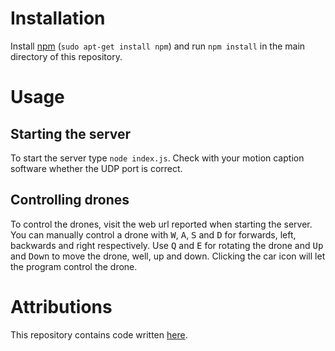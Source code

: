 Installation
============
Install [npm](https://www.npmjs.com/) (`sudo apt-get install npm`) and run
`npm install` in the main directory of this repository.


Usage
=====

Starting the server
-------------------
To start the server type `node index.js`. Check with your motion caption software
whether the UDP port is correct.

Controlling drones
------------------
To control the drones, visit the web url reported when starting the server. You
can manually control a drone with <kbd>W</kbd>, <kbd>A</kbd>, <kbd>S</kbd> and
<kbd>D</kbd> for forwards, left, backwards and right respectively. Use <kbd>Q</kbd>
and <kbd>E</kbd> for rotating the drone and <kbd>Up</kbd> and <kbd>Down</kbd>
to move the drone, well, up and down. Clicking the car icon will let the
program control the drone.


Attributions
============
This repository contains code written [here](https://bitbucket.org/TimLeunissen/dn-droneshow).
